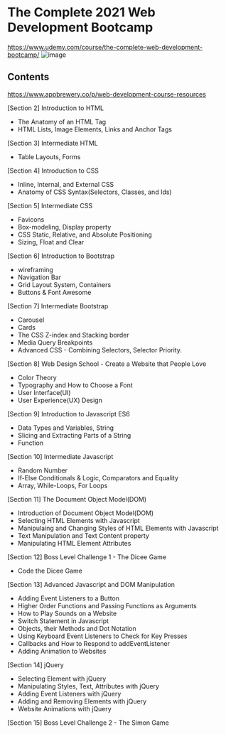 # The Complete 2021 Web Development Bootcamp
https://www.udemy.com/course/the-complete-web-development-bootcamp/
![image](https://user-images.githubusercontent.com/76411405/133629017-cc5c66d1-d52e-409c-9a56-c26a119f3318.png)

## Contents
https://www.appbrewery.co/p/web-development-course-resources

[Section 2] Introduction to HTML
- The Anatomy of an HTML Tag
- HTML Lists, Image Elements, Links and Anchor Tags

[Section 3] Intermediate HTML
- Table Layouts, Forms

[Section 4] Introduction to CSS
- Inline, Internal, and External CSS
- Anatomy of CSS Syntax(Selectors, Classes, and Ids)

[Section 5] Intermediate CSS
- Favicons
- Box-modeling, Display property
- CSS Static, Relative, and Absolute Positioning
- Sizing, Float and Clear

[Section 6] Introduction to Bootstrap
- wireframing
- Navigation Bar
- Grid Layout System, Containers
- Buttons & Font Awesome

[Section 7] Intermediate Bootstrap
- Carousel
- Cards
- The CSS Z-index and Stacking border
- Media Query Breakpoints
- Advanced CSS - Combining Selectors, Selector Priority.

[Section 8] Web Design School - Create a Website that People Love
- Color Theory
- Typography and How to Choose a Font
- User Interface(UI)
- User Experience(UX) Design

[Section 9] Introduction to Javascript ES6
- Data Types and Variables, String
- Slicing and Extracting Parts of a String
- Function

[Section 10] Intermediate Javascript
- Random Number
- If-Else Conditionals & Logic, Comparators and Equality
- Array, While-Loops, For Loops

[Section 11] The Document Object Model(DOM)
- Introduction of Document Object Model(DOM)
- Selecting HTML Elements with Javascript
- Manipulaing and Changing Styles of HTML Elements with Javascript
- Text Manipulation and Text Content property
- Manipulating HTML Element Attributes

[Section 12] Boss Level Challenge 1 - The Dicee Game
- Code the Dicee Game

[Section 13] Advanced Javascript and DOM Manipulation
- Adding Event Listeners to a Button
- Higher Order Functions and Passing Functions as Arguments
- How to Play Sounds on a Website
- Switch Statement in Javascript
- Objects, their Methods and Dot Notation
- Using Keyboard Event Listeners to Check for Key Presses
- Callbacks and How to Respond to addEventListener
- Adding Animation to Websites

[Section 14] jQuery
- Selecting Element with jQuery
- Manipulating Styles, Text, Attributes with jQuery
- Adding Event Listeners with jQuery
- Adding and Removing Elements with jQuery
- Website Animations with jQuery

[Section 15] Boss Level Challenge 2 - The Simon Game
